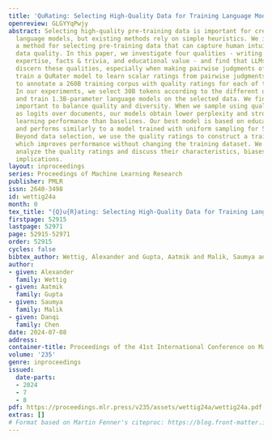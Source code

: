 ```yaml
---
title: 'QuRating: Selecting High-Quality Data for Training Language Models'
openreview: GLGYYqPwjy
abstract: Selecting high-quality pre-training data is important for creating capable
  language models, but existing methods rely on simple heuristics. We introduce QuRating,
  a method for selecting pre-training data that can capture human intuitions about
  data quality. In this paper, we investigate four qualities - writing style, required
  expertise, facts & trivia, and educational value - and find that LLMs are able to
  discern these qualities, especially when making pairwise judgments of texts. We
  train a QuRater model to learn scalar ratings from pairwise judgments, and use it
  to annotate a 260B training corpus with quality ratings for each of the four criteria.
  In our experiments, we select 30B tokens according to the different quality ratings
  and train 1.3B-parameter language models on the selected data. We find that it is
  important to balance quality and diversity. When we sample using quality ratings
  as logits over documents, our models obtain lower perplexity and stronger in-context
  learning performance than baselines. Our best model is based on educational value
  and performs similarly to a model trained with uniform sampling for 50% more steps.
  Beyond data selection, we use the quality ratings to construct a training curriculum
  which improves performance without changing the training dataset. We extensively
  analyze the quality ratings and discuss their characteristics, biases, and wider
  implications.
layout: inproceedings
series: Proceedings of Machine Learning Research
publisher: PMLR
issn: 2640-3498
id: wettig24a
month: 0
tex_title: "{Q}u{R}ating: Selecting High-Quality Data for Training Language Models"
firstpage: 52915
lastpage: 52971
page: 52915-52971
order: 52915
cycles: false
bibtex_author: Wettig, Alexander and Gupta, Aatmik and Malik, Saumya and Chen, Danqi
author:
- given: Alexander
  family: Wettig
- given: Aatmik
  family: Gupta
- given: Saumya
  family: Malik
- given: Danqi
  family: Chen
date: 2024-07-08
address:
container-title: Proceedings of the 41st International Conference on Machine Learning
volume: '235'
genre: inproceedings
issued:
  date-parts:
  - 2024
  - 7
  - 8
pdf: https://proceedings.mlr.press/v235/assets/wettig24a/wettig24a.pdf
extras: []
# Format based on Martin Fenner's citeproc: https://blog.front-matter.io/posts/citeproc-yaml-for-bibliographies/
---
```

